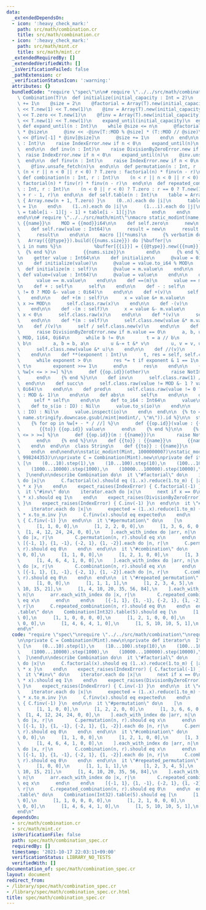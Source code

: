 ```yaml
---
data:
  _extendedDependsOn:
  - icon: ':heavy_check_mark:'
    path: src/math/combination.cr
    title: src/math/combination.cr
  - icon: ':heavy_check_mark:'
    path: src/math/mint.cr
    title: src/math/mint.cr
  _extendedRequiredBy: []
  _extendedVerifiedWith: []
  _isVerificationFailed: false
  _pathExtension: cr
  _verificationStatusIcon: ':warning:'
  attributes: {}
  bundledCode: "require \"spec\"\n\n# require \"../../src/math/combination\"\nclass\
    \ Combination(T)\n  def initialize(initial_capacity : Int = 2)\n    initial_capacity\
    \ += 1\n    @size = 2\n    @factorial = Array(T).new(initial_capacity)\n    @factorial\
    \ << T.new(1) << T.new(1)\n    @inv = Array(T).new(initial_capacity)\n    @inv\
    \ << T.zero << T.new(1)\n    @finv = Array(T).new(initial_capacity)\n    @finv\
    \ << T.new(1) << T.new(1)\n    expand_until(initial_capacity)\n  end\n\n  private\
    \ def expand_until(n : Int)\n    while @size <= n\n      @factorial << @factorial[-1]\
    \ * @size\n      @inv << -@inv[T::MOD % @size] * (T::MOD // @size)\n      @finv\
    \ << @finv[-1] * @inv[@size]\n      @size += 1\n    end\n  end\n\n  def factorial(n\
    \ : Int)\n    raise IndexError.new if n < 0\n    expand_until(n)\n    @factorial.unsafe_fetch(n)\n\
    \  end\n\n  def inv(n : Int)\n    raise DivisionByZeroError.new if n == 0\n  \
    \  raise IndexError.new if n < 0\n    expand_until(n)\n    @inv.unsafe_fetch(n)\n\
    \  end\n\n  def finv(n : Int)\n    raise IndexError.new if n < 0\n    expand_until(n)\n\
    \    @finv.unsafe_fetch(n)\n  end\n\n  def permutation(n : Int, r : Int)\n   \
    \ (n < r || n < 0 || r < 0) ? T.zero : factorial(n) * finv(n - r)\n  end\n\n \
    \ def combination(n : Int, r : Int)\n    (n < r || n < 0 || r < 0) ? T.zero :\
    \ factorial(n) * finv(r) * finv(n - r)\n  end\n\n  def repeated_combination(n\
    \ : Int, r : Int)\n    (n < 0 || r < 0) ? T.zero : r == 0 ? T.new(1) : combination(n\
    \ + r - 1, r)\n  end\n\n  def self.table(n : Int)\n    table = Array.new(n + 1)\
    \ { Array.new(n + 1, T.zero) }\n    (0..n).each do |i|\n      table[i][0] = table[i][i]\
    \ = 1\n    end\n    (1..n).each do |i|\n      (1...i).each do |j|\n        table[i][j]\
    \ = table[i - 1][j - 1] + table[i - 1][j]\n      end\n    end\n    table\n  end\n\
    end\n\n# require \"../../src/math/mint\"\nmacro static_modint(name, mod)\n  struct\
    \ {{name}}\n    MOD = {{mod}}i64\n\n    def self.zero\n      new\n    end\n\n\
    \    def self.raw(value : Int64)\n      result = new\n      result.value = value\n\
    \      result\n    end\n\n    macro [](*nums)\n      {% verbatim do %}\n     \
    \   Array({{@type}}).build({{nums.size}}) do |%buffer|\n          {% for num,\
    \ i in nums %}\n            %buffer[{{i}}] = {{@type}}.new({{num}})\n        \
    \  {% end %}\n          {{nums.size}}\n        end\n      {% end %}\n    end\n\
    \n    getter value : Int64\n\n    def initialize\n      @value = 0i64\n    end\n\
    \n    def initialize(value)\n      @value = value.to_i64 % MOD\n    end\n\n  \
    \  def initialize(m : self)\n      @value = m.value\n    end\n\n    protected\
    \ def value=(value : Int64)\n      @value = value\n    end\n\n    def ==(m : self)\n\
    \      value == m.value\n    end\n\n    def ==(m)\n      value == m\n    end\n\
    \n    def + : self\n      self\n    end\n\n    def - : self\n      self.class.raw(value\
    \ != 0 ? MOD &- value : 0i64)\n    end\n\n    def +(v)\n      self + self.class.new(v)\n\
    \    end\n\n    def +(m : self)\n      x = value &+ m.value\n      x &-= MOD if\
    \ x >= MOD\n      self.class.raw(x)\n    end\n\n    def -(v)\n      self - self.class.new(v)\n\
    \    end\n\n    def -(m : self)\n      x = value &- m.value\n      x &+= MOD if\
    \ x < 0\n      self.class.raw(x)\n    end\n\n    def *(v)\n      self * self.class.new(v)\n\
    \    end\n\n    def *(m : self)\n      self.class.new(value &* m.value)\n    end\n\
    \n    def /(v)\n      self / self.class.new(v)\n    end\n\n    def /(m : self)\n\
    \      raise DivisionByZeroError.new if m.value == 0\n      a, b, u, v = m.value,\
    \ MOD, 1i64, 0i64\n      while b != 0\n        t = a // b\n        a &-= t &*\
    \ b\n        a, b = b, a\n        u &-= t &* v\n        u, v = v, u\n      end\n\
    \      self.class.new(value &* u)\n    end\n\n    def //(v)\n      self / v\n\
    \    end\n\n    def **(exponent : Int)\n      t, res = self, self.class.raw(1i64)\n\
    \      while exponent > 0\n        res *= t if exponent & 1 == 1\n        t *=\
    \ t\n        exponent >>= 1\n      end\n      res\n    end\n\n    {% for op in\
    \ %w[< <= > >=] %}\n      def {{op.id}}(other)\n        raise NotImplementedError.new({{op}})\n\
    \      end\n    {% end %}\n\n    def inv\n      self.class.raw(1) // self\n  \
    \  end\n\n    def succ\n      self.class.raw(value != MOD &- 1 ? value &+ 1 :\
    \ 0i64)\n    end\n\n    def pred\n      self.class.raw(value != 0 ? value &- 1\
    \ : MOD &- 1)\n    end\n\n    def abs\n      self\n    end\n\n    def abs2\n \
    \     self * self\n    end\n\n    def to_i64 : Int64\n      value\n    end\n\n\
    \    def to_s(io : IO) : Nil\n      value.to_s(io)\n    end\n\n    def inspect(io\
    \ : IO) : Nil\n      value.inspect(io)\n    end\n  end\n\n  {% to = (\"to_\" +\
    \ name.stringify.downcase.gsub(/mint|modint/, \"m\")).id %}\n\n  struct Int\n\
    \    {% for op in %w[+ - * / //] %}\n      def {{op.id}}(value : {{name}})\n \
    \       {{to}} {{op.id}} value\n      end\n    {% end %}\n\n    {% for op in %w[<\
    \ <= > >=] %}\n      def {{op.id}}(m : {{name}})\n        raise NotImplementedError.new({{op}})\n\
    \      end\n    {% end %}\n\n    def {{to}} : {{name}}\n      {{name}}.new(self)\n\
    \    end\n  end\n\n  class String\n    def {{to}} : {{name}}\n      {{name}}.new(self)\n\
    \    end\n  end\nend\n\nstatic_modint(Mint, 1000000007)\nstatic_modint(Mint2,\
    \ 998244353)\n\nprivate C = Combination(Mint).new\n\nprivate def iterator\n  Iterator(Int32).chain\
    \ [\n    (0...10).step(1),\n    (10...100).step(10),\n    (100...1000).step(100),\n\
    \    (1000...10000).step(1000),\n    (10000...100000).step(10000),\n    (100000...1000000).step(100000),\n\
    \  ]\nend\n\ndescribe Combination do\n  it \"#factorial\" do\n    iterator.each\
    \ do |x|\n      C.factorial(x).should eq (1..x).reduce(1.to_m) { |acc, x| acc\
    \ * x }\n    end\n    expect_raises(IndexError) { C.factorial(-1) }\n  end\n\n\
    \  it \"#inv\" do\n    iterator.each do |x|\n      next if x == 0\n      (C.inv(x)\
    \ * x).should eq 1\n    end\n    expect_raises(DivisionByZeroError) { C.inv(0)\
    \ }\n    expect_raises(IndexError) { C.inv(-1) }\n  end\n\n  it \"#finv\" do\n\
    \    iterator.each do |x|\n      expected = (1..x).reduce(1.to_m) { |acc, x| acc\
    \ * x.to_m.inv }\n      C.finv(x).should eq expected\n    end\n    expect_raises(IndexError)\
    \ { C.finv(-1) }\n  end\n\n  it \"#permutation\" do\n    [\n      [1, 0, 0],\n\
    \      [1, 1, 0, 0],\n      [1, 2, 2, 0, 0],\n      [1, 3, 6, 6, 0, 0],\n    \
    \  [1, 4, 12, 24, 24, 0, 0],\n    ].each_with_index do |arr, n|\n      arr.each_with_index\
    \ do |x, r|\n        C.permutation(n, r).should eq x\n      end\n    end\n   \
    \ [{-1, 1}, {1, -1}, {-2, 1}, {1, -2}].each do |n, r|\n      C.permutation(n,\
    \ r).should eq 0\n    end\n  end\n\n  it \"#combination\" do\n    [\n      [1,\
    \ 0, 0],\n      [1, 1, 0, 0],\n      [1, 2, 1, 0, 0],\n      [1, 3, 3, 1, 0, 0],\n\
    \      [1, 4, 6, 4, 1, 0, 0],\n    ].each_with_index do |arr, n|\n      arr.each_with_index\
    \ do |x, r|\n        C.combination(n, r).should eq x\n      end\n    end\n   \
    \ [{-1, 1}, {1, -1}, {-2, 1}, {1, -2}].each do |n, r|\n      C.combination(n,\
    \ r).should eq 0\n    end\n  end\n\n  it \"#repeated_permutation\" do\n    [\n\
    \      [1, 0, 0],\n      [1, 1, 1, 1],\n      [1, 2, 3, 4, 5],\n      [1, 3, 6,\
    \ 10, 15, 21],\n      [1, 4, 10, 20, 35, 56, 84],\n    ].each_with_index do |arr,\
    \ n|\n      arr.each_with_index do |x, r|\n        C.repeated_combination(n, r).should\
    \ eq x\n      end\n    end\n    [{-1, 1}, {1, -1}, {-2, 1}, {1, -2}].each do |n,\
    \ r|\n      C.repeated_combination(n, r).should eq 0\n    end\n  end\n\n  it \"\
    .table\" do\n    Combination(Int32).table(5).should eq [\n      [1, 0, 0, 0, 0,\
    \ 0],\n      [1, 1, 0, 0, 0, 0],\n      [1, 2, 1, 0, 0, 0],\n      [1, 3, 3, 1,\
    \ 0, 0],\n      [1, 4, 6, 4, 1, 0],\n      [1, 5, 10, 10, 5, 1],\n    ]\n  end\n\
    end\n"
  code: "require \"spec\"\nrequire \"../../src/math/combination\"\nrequire \"../../src/math/mint\"\
    \n\nprivate C = Combination(Mint).new\n\nprivate def iterator\n  Iterator(Int32).chain\
    \ [\n    (0...10).step(1),\n    (10...100).step(10),\n    (100...1000).step(100),\n\
    \    (1000...10000).step(1000),\n    (10000...100000).step(10000),\n    (100000...1000000).step(100000),\n\
    \  ]\nend\n\ndescribe Combination do\n  it \"#factorial\" do\n    iterator.each\
    \ do |x|\n      C.factorial(x).should eq (1..x).reduce(1.to_m) { |acc, x| acc\
    \ * x }\n    end\n    expect_raises(IndexError) { C.factorial(-1) }\n  end\n\n\
    \  it \"#inv\" do\n    iterator.each do |x|\n      next if x == 0\n      (C.inv(x)\
    \ * x).should eq 1\n    end\n    expect_raises(DivisionByZeroError) { C.inv(0)\
    \ }\n    expect_raises(IndexError) { C.inv(-1) }\n  end\n\n  it \"#finv\" do\n\
    \    iterator.each do |x|\n      expected = (1..x).reduce(1.to_m) { |acc, x| acc\
    \ * x.to_m.inv }\n      C.finv(x).should eq expected\n    end\n    expect_raises(IndexError)\
    \ { C.finv(-1) }\n  end\n\n  it \"#permutation\" do\n    [\n      [1, 0, 0],\n\
    \      [1, 1, 0, 0],\n      [1, 2, 2, 0, 0],\n      [1, 3, 6, 6, 0, 0],\n    \
    \  [1, 4, 12, 24, 24, 0, 0],\n    ].each_with_index do |arr, n|\n      arr.each_with_index\
    \ do |x, r|\n        C.permutation(n, r).should eq x\n      end\n    end\n   \
    \ [{-1, 1}, {1, -1}, {-2, 1}, {1, -2}].each do |n, r|\n      C.permutation(n,\
    \ r).should eq 0\n    end\n  end\n\n  it \"#combination\" do\n    [\n      [1,\
    \ 0, 0],\n      [1, 1, 0, 0],\n      [1, 2, 1, 0, 0],\n      [1, 3, 3, 1, 0, 0],\n\
    \      [1, 4, 6, 4, 1, 0, 0],\n    ].each_with_index do |arr, n|\n      arr.each_with_index\
    \ do |x, r|\n        C.combination(n, r).should eq x\n      end\n    end\n   \
    \ [{-1, 1}, {1, -1}, {-2, 1}, {1, -2}].each do |n, r|\n      C.combination(n,\
    \ r).should eq 0\n    end\n  end\n\n  it \"#repeated_permutation\" do\n    [\n\
    \      [1, 0, 0],\n      [1, 1, 1, 1],\n      [1, 2, 3, 4, 5],\n      [1, 3, 6,\
    \ 10, 15, 21],\n      [1, 4, 10, 20, 35, 56, 84],\n    ].each_with_index do |arr,\
    \ n|\n      arr.each_with_index do |x, r|\n        C.repeated_combination(n, r).should\
    \ eq x\n      end\n    end\n    [{-1, 1}, {1, -1}, {-2, 1}, {1, -2}].each do |n,\
    \ r|\n      C.repeated_combination(n, r).should eq 0\n    end\n  end\n\n  it \"\
    .table\" do\n    Combination(Int32).table(5).should eq [\n      [1, 0, 0, 0, 0,\
    \ 0],\n      [1, 1, 0, 0, 0, 0],\n      [1, 2, 1, 0, 0, 0],\n      [1, 3, 3, 1,\
    \ 0, 0],\n      [1, 4, 6, 4, 1, 0],\n      [1, 5, 10, 10, 5, 1],\n    ]\n  end\n\
    end\n"
  dependsOn:
  - src/math/combination.cr
  - src/math/mint.cr
  isVerificationFile: false
  path: spec/math/combination_spec.cr
  requiredBy: []
  timestamp: '2021-10-17 22:03:11+09:00'
  verificationStatus: LIBRARY_NO_TESTS
  verifiedWith: []
documentation_of: spec/math/combination_spec.cr
layout: document
redirect_from:
- /library/spec/math/combination_spec.cr
- /library/spec/math/combination_spec.cr.html
title: spec/math/combination_spec.cr
---
```

